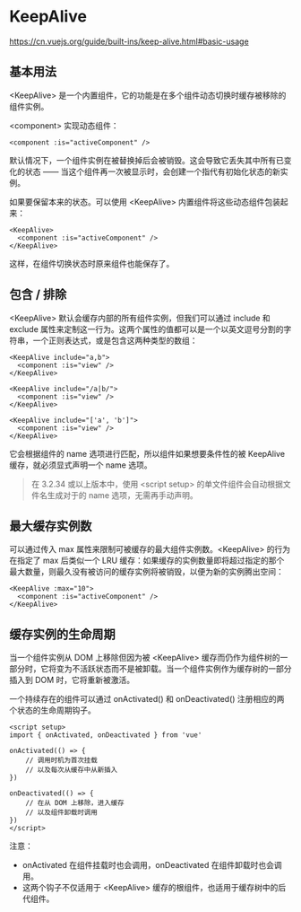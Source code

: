 # KeepAlive

https://cn.vuejs.org/guide/built-ins/keep-alive.html#basic-usage

## 基本用法

\<KeepAlive> 是一个内置组件，它的功能是在多个组件动态切换时缓存被移除的组件实例。

\<component> 实现动态组件：

```vue
<component :is="activeComponent" />
```

默认情况下，一个组件实例在被替换掉后会被销毁。这会导致它丢失其中所有已变化的状态 —— 当这个组件再一次被显示时，会创建一个指代有初始化状态的新实例。

如果要保留本来的状态。可以使用 \<KeepAlive> 内置组件将这些动态组件包装起来：

```vue
<KeepAlive>
  <component :is="activeComponent" />
</KeepAlive>
```

这样，在组件切换状态时原来组件也能保存了。



## 包含 / 排除

\<KeepAlive> 默认会缓存内部的所有组件实例，但我们可以通过 include 和 exclude 属性来定制这一行为。这两个属性的值都可以是一个以英文逗号分割的字符串，一个正则表达式，或是包含这两种类型的数组：

```vue
<KeepAlive include="a,b">
  <component :is="view" />
</KeepAlive>

<KeepAlive include="/a|b/">
  <component :is="view" />
</KeepAlive>

<KeepAlive include="['a', 'b']">
  <component :is="view" />
</KeepAlive>
```

它会根据组件的 name 选项进行匹配，所以组件如果想要条件性的被 KeepAlive 缓存，就必须显式声明一个 name 选项。

> 在 3.2.34 或以上版本中，使用 \<script setup> 的单文件组件会自动根据文件名生成对于的 name 选项，无需再手动声明。



## 最大缓存实例数

可以通过传入 max 属性来限制可被缓存的最大组件实例数。\<KeepAlive> 的行为在指定了 max 后类似一个 LRU 缓存：如果缓存的实例数量即将超过指定的那个最大数量，则最久没有被访问的缓存实例将被销毁，以便为新的实例腾出空间：

```vue
<KeepAlive :max="10">
  <component :is="activeComponent" />
</KeepAlive>
```



## 缓存实例的生命周期

当一个组件实例从 DOM 上移除但因为被 \<KeepAlive> 缓存而仍作为组件树的一部分时，它将变为不活跃状态而不是被卸载。当一个组件实例作为缓存树的一部分插入到 DOM 时，它将重新被激活。

一个持续存在的组件可以通过 onActivated() 和 onDeactivated() 注册相应的两个状态的生命周期钩子。

```vue
<script setup>
import { onActivated, onDeactivated } from 'vue'
    
onActivated(() => {
    // 调用时机为首次挂载
    // 以及每次从缓存中从新插入
})
    
onDeactivated(() => {
    // 在从 DOM 上移除，进入缓存
    // 以及组件卸载时调用
})
</script>
```

注意：

- onActivated 在组件挂载时也会调用，onDeactivated 在组件卸载时也会调用。
- 这两个钩子不仅适用于 \<KeepAlive> 缓存的根组件，也适用于缓存树中的后代组件。